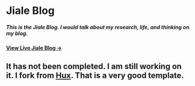 # Jiale Blog

##### This is the  Jiale Blog. I would talk about my research, life, and thinking on my blog.

#### [View Live Jiale Blog &rarr;](https://shijiale0609.github.io)

## It has not been completed. I am still working on it. I fork from [Hux](https://github.com/Huxpro/huxpro.github.io). That is a very good template.
